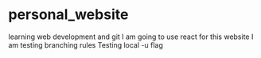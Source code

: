 # personal_website
learning web development and git
I am going to use react for this website
I am testing branching rules
Testing local -u flag
